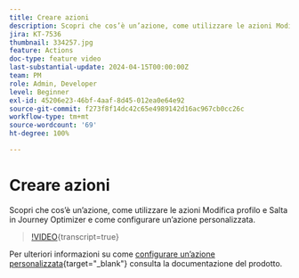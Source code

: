 ```yaml
---
title: Creare azioni
description: Scopri che cos’è un’azione, come utilizzare le azioni Modifica profilo e Salta in Journey Optimizer e come configurare un’azione personalizzata.
jira: KT-7536
thumbnail: 334257.jpg
feature: Actions
doc-type: feature video
last-substantial-update: 2024-04-15T00:00:00Z
team: PM
role: Admin, Developer
level: Beginner
exl-id: 45206e23-46bf-4aaf-8d45-012ea0e64e92
source-git-commit: f273f8f14dc42c65e4989142d16ac967cb0cc26c
workflow-type: tm+mt
source-wordcount: '69'
ht-degree: 100%

---
```


# Creare azioni

Scopri che cos’è un’azione, come utilizzare le azioni Modifica profilo e Salta in Journey Optimizer e come configurare un’azione personalizzata.

>[!VIDEO](https://video.tv.adobe.com/v/3430270?quality=12&learn=on&captions=ita){transcript=true}

Per ulteriori informazioni su come [configurare un’azione personalizzata](https://experienceleague.adobe.com/it/docs/journey-optimizer/using/configuration/configure-journeys/action-journeys/about-custom-action-configuration){target="_blank"} consulta la documentazione del prodotto.
